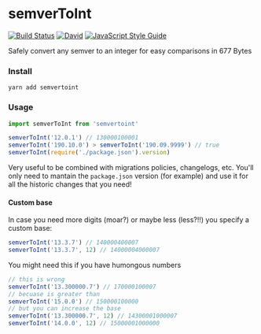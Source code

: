 # semverToInt

[![Build Status](https://travis-ci.org/sospedra/semvertoint.svg?branch=master)](https://travis-ci.org/sospedra/semvertoint)
[![David](https://img.shields.io/david/sospedra/semvertoint.svg)]()
[![JavaScript Style Guide](https://img.shields.io/badge/code_style-standard-brightgreen.svg)](https://standardjs.com)

Safely convert any semver to an integer for easy comparisons in 677 Bytes

### Install

`yarn add semvertoint`

### Usage

```js
import semverToInt from 'semvertoint'

semverToInt('12.0.1') // 130000100001
semverToInt('190.10.0') > semverToInt('190.09.9999') // true
semverToInt(require('./package.json').version)
```

Very useful to be combined with migrations policies, changelogs, etc.
You'll only need to mantain the `package.json` version (for example) and use it for all the historic changes that you need!

#### Custom base

In case you need more digits (moar?) or maybe less (less?!!) you specify a custom base:

```js
semverToInt('13.3.7') // 140000400007
semverToInt('13.3.7', 12) // 14000004000007
```

You might need this if you have humongous numbers

```js
// this is wrong
semverToInt('13.300000.7') // 170000100007
// becuase is greater than
semverToInt('15.0.0') // 150000100000
// but you can increase the base
semverToInt('13.300000.7', 12) // 14300001000007
semverToInt('14.0.0', 12) // 15000001000000
```

